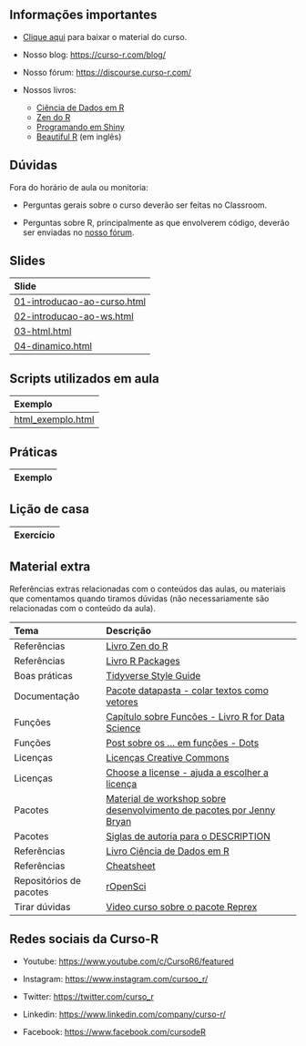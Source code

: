 
<!-- README.md is generated from README.Rmd. Please edit that file -->

## Informações importantes

- [Clique
  aqui](https://github.com/curso-r/main-web-scraping/raw/master/material_do_curso.zip)
  para baixar o material do curso.

- Nosso blog: <https://curso-r.com/blog/>

- Nosso fórum: <https://discourse.curso-r.com/>

- Nossos livros:

  - [Ciência de Dados em R](https://livro.curso-r.com/)
  - [Zen do R](https://curso-r.github.io/zen-do-r/)
  - [Programando em Shiny](https://programando-em-shiny.curso-r.com/)
  - [Beautiful R](https://curso-r.github.io/beautiful-r/) (em inglês)

## Dúvidas

Fora do horário de aula ou monitoria:

- Perguntas gerais sobre o curso deverão ser feitas no Classroom.

- Perguntas sobre R, principalmente as que envolverem código, deverão
  ser enviadas no [nosso fórum](https://discourse.curso-r.com/).

## Slides

| Slide                                                                                                                               |
|:------------------------------------------------------------------------------------------------------------------------------------|
| [01-introducao-ao-curso.html](https://curso-r.github.io/202306-web-scraping/materiais/materiais/slides/01-introducao-ao-curso.html) |
| [02-introducao-ao-ws.html](https://curso-r.github.io/202306-web-scraping/materiais/materiais/slides/02-introducao-ao-ws.html)       |
| [03-html.html](https://curso-r.github.io/202306-web-scraping/materiais/materiais/slides/03-html.html)                               |
| [04-dinamico.html](https://curso-r.github.io/202306-web-scraping/materiais/materiais/slides/04-dinamico.html)                       |

## Scripts utilizados em aula

| Exemplo                                                                                                                   |
|:--------------------------------------------------------------------------------------------------------------------------|
| [html_exemplo.html](https://curso-r.github.io/202306-web-scraping/materiais/materiais/exemplos_de_aula/html_exemplo.html) |

## Práticas

| Exemplo |
|:--------|

## Lição de casa

| Exercício |
|:----------|

## Material extra

Referências extras relacionadas com o conteúdos das aulas, ou materiais
que comentamos quando tiramos dúvidas (não necessariamente são
relacionadas com o conteúdo da aula).

| Tema                    | Descrição                                                                                                            |
|:------------------------|:---------------------------------------------------------------------------------------------------------------------|
| Referências             | [Livro Zen do R](https://curso-r.github.io/zen-do-r/)                                                                |
| Referências             | [Livro R Packages](https://r-pkgs.org/)                                                                              |
| Boas práticas           | [Tidyverse Style Guide](https://principles.tidyverse.org/)                                                           |
| Documentação            | [Pacote datapasta - colar textos como vetores](https://milesmcbain.github.io/datapasta/)                             |
| Funções                 | [Capítulo sobre Funcões - Livro R for Data Science](https://r4ds.had.co.nz/functions.html)                           |
| Funções                 | [Post sobre os … em funções - Dots](https://blog.curso-r.com/posts/2021-12-03-tutorial-dots/)                        |
| Licenças                | [Licenças Creative Commons](https://br.creativecommons.net/licencas/)                                                |
| Licenças                | [Choose a license - ajuda a escolher a licença](https://choosealicense.com/)                                         |
| Pacotes                 | [Material de workshop sobre desenvolvimento de pacotes por Jenny Bryan](https://github.com/jennybc/pkg-dev-tutorial) |
| Pacotes                 | [Siglas de autoria para o DESCRIPTION](https://r-pkgs.org/description.html#author)                                   |
| Referências             | [Livro Ciência de Dados em R](https://livro.curso-r.com/)                                                            |
| Referências             | [Cheatsheet](https://github.com/rstudio/cheatsheets/raw/master/package-development.pdf)                              |
| Repositórios de pacotes | [rOpenSci](https://ropensci.org/packages/all/)                                                                       |
| Tirar dúvidas           | [Video curso sobre o pacote Reprex](https://www.youtube.com/watch?v=IxlGYVnaGXk)                                     |

## Redes sociais da Curso-R

- Youtube: <https://www.youtube.com/c/CursoR6/featured>

- Instagram: <https://www.instagram.com/cursoo_r/>

- Twitter: <https://twitter.com/curso_r>

- Linkedin: <https://www.linkedin.com/company/curso-r/>

- Facebook: <https://www.facebook.com/cursodeR>
